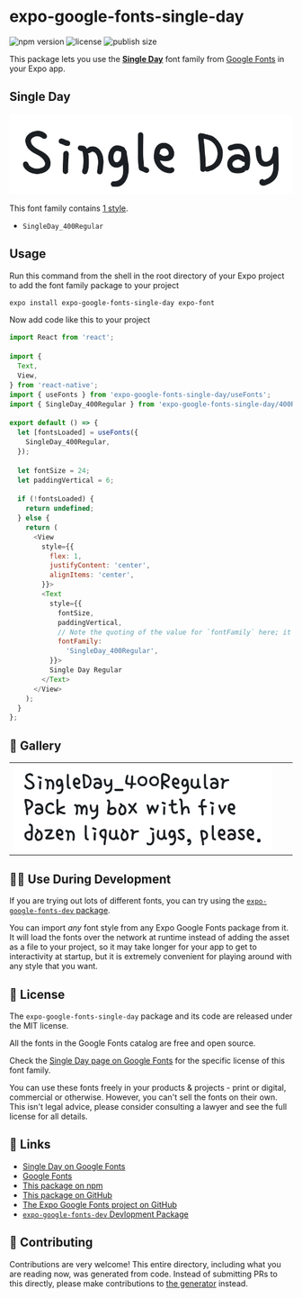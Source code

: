 # expo-google-fonts-single-day

![npm version](https://flat.badgen.net/npm/v/expo-google-fonts-single-day)
![license](https://flat.badgen.net/github/license/expo/google-fonts)
![publish size](https://flat.badgen.net/packagephobia/install/expo-google-fonts-single-day)

This package lets you use the [**Single Day**](https://fonts.google.com/specimen/Single+Day) font family from [Google Fonts](https://fonts.google.com/) in your Expo app.

## Single Day

![Single Day](./font-family.png)

This font family contains [1 style](#-gallery).

- `SingleDay_400Regular`

## Usage

Run this command from the shell in the root directory of your Expo project to add the font family package to your project
```sh
expo install expo-google-fonts-single-day expo-font
```

Now add code like this to your project
```js
import React from 'react';

import {
  Text,
  View,
} from 'react-native';
import { useFonts } from 'expo-google-fonts-single-day/useFonts';
import { SingleDay_400Regular } from 'expo-google-fonts-single-day/400Regular';

export default () => {
  let [fontsLoaded] = useFonts({
    SingleDay_400Regular,
  });

  let fontSize = 24;
  let paddingVertical = 6;

  if (!fontsLoaded) {
    return undefined;
  } else {
    return (
      <View
        style={{
          flex: 1,
          justifyContent: 'center',
          alignItems: 'center',
        }}>
        <Text
          style={{
            fontSize,
            paddingVertical,
            // Note the quoting of the value for `fontFamily` here; it expects a string!
            fontFamily:
              'SingleDay_400Regular',
          }}>
          Single Day Regular
        </Text>
      </View>
    );
  }
};

```

## 🔡 Gallery


||||
|-|-|-|
|![SingleDay_400Regular](.//400Regular/SingleDay_400Regular.ttf.png)||||


## 👩‍💻 Use During Development

If you are trying out lots of different fonts, you can try using the [`expo-google-fonts-dev` package](https://github.com/freeboub/google-fonts/tree/master/font-packages/dev#readme).

You can import *any* font style from any Expo Google Fonts package from it. It will load the fonts
over the network at runtime instead of adding the asset as a file to your project, so it may take longer
for your app to get to interactivity at startup, but it is extremely convenient
for playing around with any style that you want.

## 📖 License

The `expo-google-fonts-single-day` package and its code are released under the MIT license.

All the fonts in the Google Fonts catalog are free and open source.

Check the [Single Day page on Google Fonts](https://fonts.google.com/specimen/Single+Day) for the specific license of this font family.

You can use these fonts freely in your products & projects - print or digital, commercial or otherwise. However, you can't sell the fonts on their own. This isn't legal advice, please consider consulting a lawyer and see the full license for all details.

## 🔗 Links

- [Single Day on Google Fonts](https://fonts.google.com/specimen/Single+Day)
- [Google Fonts](https://fonts.google.com/)
- [This package on npm](https://www.npmjs.com/package/expo-google-fonts-single-day)
- [This package on GitHub](https://github.com/freeboub/google-fonts/tree/master/font-packages/single-day)
- [The Expo Google Fonts project on GitHub](https://github.com/freeboub/google-fonts)
- [`expo-google-fonts-dev` Devlopment Package](https://github.com/freeboub/google-fonts/tree/master/font-packages/dev)

## 🤝 Contributing

Contributions are very welcome! This entire directory, including what you are reading now, was generated from code. Instead of submitting PRs to this directly, please make contributions to [the generator](https://github.com/freeboub/google-fonts/tree/master/packages/generator) instead.
